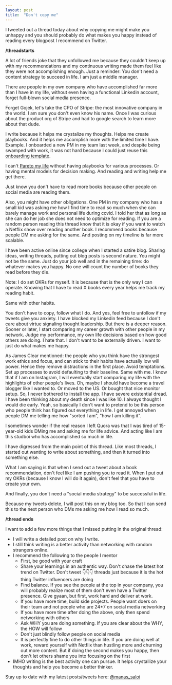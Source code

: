 ```yaml
---
layout: post
title:  "Don't copy me"
---
```


I tweeted out a thread today about why copying me might make you unhappy and you should probably do what makes you happy instead of reading every blogpost I recommend on Twitter.

**/threadstarts**


A lot of friends joke that they unfollowed me because they couldn't keep up with my recommendations and my continuous writing made them feel like they were not accomplishing enough. Just a reminder: You don't need a content strategy to succeed in life. I am just a middle manager.

There are people in my own company who have accomplished far more than I have in my life, without even having a functional Linkedin account, forget full-blown social media presence.

Forget Gojek, let's take the CPO of Stripe: the most innovative company in the world. I am sure you don't even know his name. Once I was curious about the product org of Stripe and had to google search to learn more about that dude.

I write because it helps me crystalize my thoughts. Helps me create playbooks. And it helps me accomplish more with the limited time I have. Example. I onboarded a new PM in my team last week, and despite being swamped with work, it was not hard because I could just reuse this [onboarding template](https://manassaloi.com/2020/03/31/80-20.html).

I can't [Pareto my life](https://manassaloi.com/2020/03/31/80-20.html) without having playbooks for various processes. Or having mental models for decision making. And reading and writing help me get there.

Just know you don't have to read more books because other people on social media are reading them.

Also, you might have other obligations. One PM in my company who has a small kid was asking me how I find time to read so much when she can barely manage work and personal life during covid. I told her that as long as she can do her job she does not need to optimize for reading. If you are a random person reading this thread know that it is okay if you want to watch a Netflix show over reading another book. I recommend books because people DM me asking for the same. And posting on my timeline is far more scalable.

I have been active online since college when I started a satire blog. Sharing ideas, writing threads, putting out blog posts is second nature. You might not be the same. Just do your job well and in the remaining time: do whatever makes you happy. No one will count the number of books they read before they die.

Note: I do set OKRs for myself. It is because that is the only way I can operate. Knowing that I have to read X books every year helps me track my reading habit.

Same with other habits.

You don't have to copy, follow what I do. And yes, feel free to unfollow if my tweets give you anxiety. I have blocked my Linkedin feed because I don't care about virtue signaling thought leadership. But there is a deeper reason. Sooner or later, I start comparing my career growth with other people in my network. Judge my performance, my own life decisions based on how good others are doing. I hate that. I don't want to be externally driven. I want to just do what makes me happy.

As James Clear mentioned: the people who you think have the strongest work ethics and focus, and can stick to their habits have actually low will power. Hence they remove distractions in the first place. Avoid temptations. Set up processes to avoid defaulting to their baseline. Same with me. I know that if I am on Instagram, I will eventually start comparing my life with the highlights of other people's lives. Oh, maybe I should have become a travel blogger like I wanted to. Or moved to the US. Or bought that nice monitor setup. So, I never bothered to install the app. I have severe existential dread. I have been thinking about my death since I was like 10. I always thought I would die early. Yeah, so basically I don't want to pretend to be this person who people think has figured out everything in life. I get annoyed when people DM me telling me how "sorted I am", "how I am killing it".

I sometimes wonder if the real reason I left Quora was that I was tired of 15-year-old kids DMing me and asking me for life advice. And acting like I am this studboi who has accomplished so much in life.

I have digressed from the main point of this thread. Like most threads, I started out wanting to write about something, and then it turned into something else.

What I am saying is that when I send out a tweet about a book recommendation, don't feel like I am pushing you to read it. When I put out my OKRs (because I know I will do it again), don't feel that you have to create your own.

And finally, you don't need a "social media strategy" to be successful in life.

Because my tweets delete, I will post this on my blog too. So that I can send this to the next person who DMs me asking me how I read so much.

**/thread ends**

I want to add a few more things that I missed putting in the original thread:

- I will write a detailed post on why I write.
- I still think writing is a better activity than networking with random strangers online.
- I recommend the following to the people I mentor
  - First, be good with your craft
  - Share your learnings in an authentic way. Don't chase the latest hot trend on Twitter. Don't tweet 👇👇👇 threads just because it is the hot thing Twitter influencers are doing
  - Find balance. If you see the people at the top in your company, you will probably realize most of them don't even have a Twitter presence. Give gyaan, but first, work hard and deliver at work.
  - If you have more time, build side projects. People want doers on their team and not people who are 24*7 on social media networking
  - If you have more time after doing the above, only then spend networking with others
  - Ask WHY you are doing something. If you are clear about the WHY, the HOW will follow
  - Don't just blindly follow people on social media
  - It is perfectly fine to do other things in life. If you are doing well at work, reward yourself with Netflix than hustling more and churning out more content. But if doing the second makes you happy, then don't let others shame you into focusing on the first
- IMHO writing is the best activity one can pursue. It helps crystallize your thoughts and help you become a better thinker.


Stay up to date with my latest posts/tweets here: [@manas_saloi](http://twitter.com/manas_saloi)
